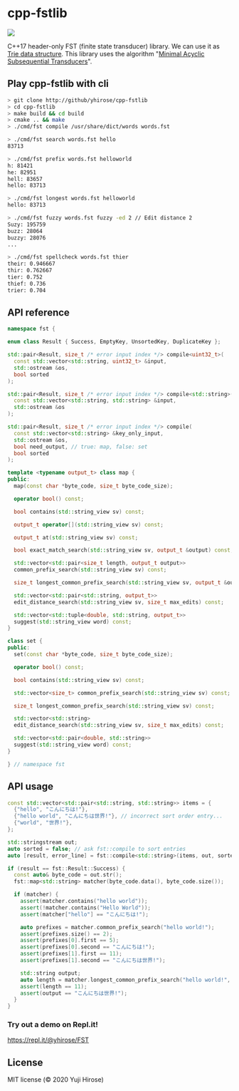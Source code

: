 # cpp-fstlib

[![](https://github.com/yhirose/cpp-fstlib/workflows/CMake/badge.svg)](https://github.com/yhirose/cpp-fstlib/actions)

C++17 header-only FST (finite state transducer) library.
We can use it as [Trie data structure](https://en.wikipedia.org/wiki/Trie).
This library uses the algorithm "[Minimal Acyclic Subsequential Transducers](http://citeseerx.ist.psu.edu/viewdoc/download?doi=10.1.1.24.3698&rep=rep1&type=pdf)".

## Play cpp-fstlib with cli

```bash
> git clone http://github/yhirose/cpp-fstlib
> cd cpp-fstlib
> make build && cd build
> cmake .. && make
> ./cmd/fst compile /usr/share/dict/words words.fst

> ./cmd/fst search words.fst hello
83713

> ./cmd/fst prefix words.fst helloworld
h: 81421
he: 82951
hell: 83657
hello: 83713

> ./cmd/fst longest words.fst helloworld
hello: 83713

> ./cmd/fst fuzzy words.fst fuzzy -ed 2 // Edit distance 2
Suzy: 195759
buzz: 28064
buzzy: 28076
...

> ./cmd/fst spellcheck words.fst thier
their: 0.946667
thir: 0.762667
tier: 0.752
thief: 0.736
trier: 0.704
```

## API reference

```cpp
namespace fst {

enum class Result { Success, EmptyKey, UnsortedKey, DuplicateKey };

std::pair<Result, size_t /* error input index */> compile<uint32_t>(
  const std::vector<std::string, uint32_t> &input,
  std::ostream &os,
  bool sorted
);

std::pair<Result, size_t /* error input index */> compile<std::string>(
  const std::vector<std::string, std::string> &input,
  std::ostream &os
);

std::pair<Result, size_t /* error input index */> compile(
  const std::vector<std::string> &key_only_input,
  std::ostream &os,
  bool need_output, // true: map, false: set
  bool sorted
);

template <typename output_t> class map {
public:
  map(const char *byte_code, size_t byte_code_size);

  operator bool() const;

  bool contains(std::string_view sv) const;

  output_t operator[](std::string_view sv) const;

  output_t at(std::string_view sv) const;

  bool exact_match_search(std::string_view sv, output_t &output) const;

  std::vector<std::pair<size_t length, output_t output>>
  common_prefix_search(std::string_view sv) const;

  size_t longest_common_prefix_search(std::string_view sv, output_t &output) const;

  std::vector<std::pair<std::string, output_t>>
  edit_distance_search(std::string_view sv, size_t max_edits) const;

  std::vector<std::tuple<double, std::string, output_t>>
  suggest(std::string_view word) const;
}

class set {
public:
  set(const char *byte_code, size_t byte_code_size);

  operator bool() const;

  bool contains(std::string_view sv) const;

  std::vector<size_t> common_prefix_search(std::string_view sv) const;

  size_t longest_common_prefix_search(std::string_view sv) const;

  std::vector<std::string>
  edit_distance_search(std::string_view sv, size_t max_edits) const;

  std::vector<std::pair<double, std::string>>
  suggest(std::string_view word) const;
}

} // namespace fst
```

## API usage

```cpp
const std::vector<std::pair<std::string, std::string>> items = {
  {"hello", "こんにちは!"},
  {"hello world", "こんにちは世界!"}, // incorrect sort order entry...
  {"world", "世界!"},
};

std::stringstream out;
auto sorted = false; // ask fst::compile to sort entries
auto [result, error_line] = fst::compile<std::string>(items, out, sorted);

if (result == fst::Result::Success) {
  const auto& byte_code = out.str();
  fst::map<std::string> matcher(byte_code.data(), byte_code.size());

  if (matcher) {
    assert(matcher.contains("hello world"));
    assert(!matcher.contains("Hello World"));
    assert(matcher["hello"] == "こんにちは!");

    auto prefixes = matcher.common_prefix_search("hello world!");
    assert(prefixes.size() == 2);
    assert(prefixes[0].first == 5);
    assert(prefixes[0].second == "こんにちは!");
    assert(prefixes[1].first == 11);
    assert(prefixes[1].second == "こんにちは世界!");

    std::string output;
    auto length = matcher.longest_common_prefix_search("hello world!", output);
    assert(length == 11);
    assert(output == "こんにちは世界!");
  }
}
```

### Try out a demo on Repl.it!

https://repl.it/@yhirose/FST

License
-------

MIT license (© 2020 Yuji Hirose)
